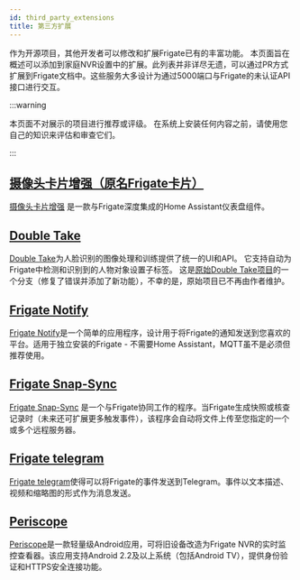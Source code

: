 ```yaml
---
id: third_party_extensions
title: 第三方扩展
---
```


作为开源项目，其他开发者可以修改和扩展Frigate已有的丰富功能。
本页面旨在概述可以添加到家庭NVR设置中的扩展。此列表并非详尽无遗，可以通过PR方式扩展到Frigate文档中。这些服务大多设计为通过5000端口与Frigate的未认证API接口进行交互。

:::warning

本页面不对展示的项目进行推荐或评级。
在系统上安装任何内容之前，请使用您自己的知识来评估和审查它们。

:::

## [摄像头卡片增强（原名Frigate卡片）](https://card.camera/#/README)

[摄像头卡片增强](https://card.camera/#/README) 是一款与Frigate深度集成的Home Assistant仪表盘组件。

## [Double Take](https://github.com/skrashevich/double-take)

[Double Take](https://github.com/skrashevich/double-take)为人脸识别的图像处理和训练提供了统一的UI和API。
它支持自动为Frigate中检测和识别到的人物对象设置子标签。
这是[原始Double Take项目](https://github.com/jakowenko/double-take)的一个分支（修复了错误并添加了新功能），不幸的是，原始项目已不再由作者维护。

## [Frigate Notify](https://github.com/0x2142/frigate-notify)

[Frigate Notify](https://github.com/0x2142/frigate-notify)是一个简单的应用程序，设计用于将Frigate的通知发送到您喜欢的平台。适用于独立安装的Frigate - 不需要Home Assistant，MQTT虽不是必须但推荐使用。

## [Frigate Snap-Sync](https://github.com/thequantumphysicist/frigate-snap-sync/)

[Frigate Snap-Sync](https://github.com/thequantumphysicist/frigate-snap-sync/) 是一个与Frigate协同工作的程序。当Frigate生成快照或核查记录时（未来还可扩展更多触发事件），该程序会自动将文件上传至您指定的一个或多个远程服务器。

## [Frigate telegram](https://github.com/OldTyT/frigate-telegram)

[Frigate telegram](https://github.com/OldTyT/frigate-telegram)使得可以将Frigate的事件发送到Telegram。事件以文本描述、视频和缩略图的形式作为消息发送。

## [Periscope](https://github.com/maksz42/periscope)
[Periscope](https://github.com/maksz42/periscope)是一款轻量级Android应用，可将旧设备改造为Frigate NVR的实时监控查看器。该应用支持Android 2.2及以上系统（包括Android TV），提供身份验证和HTTPS安全连接功能。